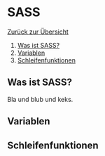 # SASS

[Zurück zur Übersicht](../README.md)

1.  [Was ist SASS?](#was-ist-sass)
2.  [Variablen](#variablen)
3.  [Schleifenfunktionen](#schleifenfunktionen)

## Was ist SASS?

Bla und blub und keks.

## Variablen

## Schleifenfunktionen

